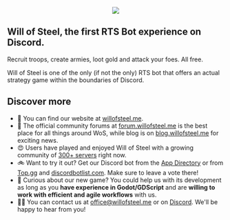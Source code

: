<p align="center"><a href="https://willofsteel.me" target="_blank"><img src="https://willofsteel.me/img/knight.gif"></a></p>


## Will of Steel, the first RTS Bot experience on Discord.

Recruit troops, create armies, loot gold and attack your foes. All free.

Will of Steel is one of the only (if not the only) RTS bot that offers an actual strategy game within the boundaries of Discord.

## Discover more
 
- 🏡 You can find our website at [willofsteel.me](https://willofsteel.me).
- 🤝 The official community forums at [forum.willofsteel.me](https://forum.willofsteel.me/) is the best place for all things around WoS, while blog is on [blog.willofsteel.me](https://blog.willofsteel.me/) for exciting news.
- 😍 Users have played and enjoyed Will of Steel with a growing community of [300+ servers](https://discord.com/application-directory/1041819232847003729) right now.
- 🚲 Want to try it out? Get our Discord bot from the [App Directory](https://discord.com/application-directory/1041819232847003729) or from [Top.gg](https://top.gg/bot/1041819232847003729) and [discordbotlist.com](https://discordbotlist.com/bots/will-of-steel). Make sure to leave a vote there! 
- 🧩 Curious about our new game? You could help us with its development as long as you **have experience in Godot/GDScript** and are **willing to work with efficient and agile workflows** with us.
- 👩‍💻 You can contact us at office@willofsteel.me or on [Discord](https://willofsteel.me/support). We'll be happy to hear from you!
